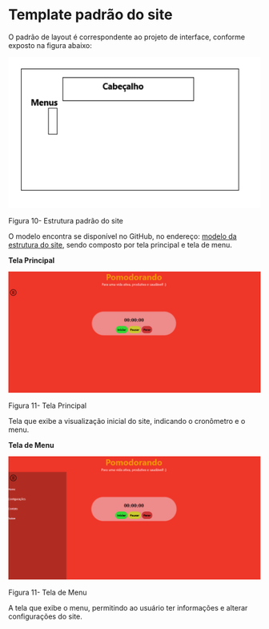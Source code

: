 # Template padrão do site

O padrão  de layout é correspondente ao projeto de interface, conforme exposto na figura abaixo:


![Figura 3 - Estrutura padrão do site](https://raw.githubusercontent.com/ICEI-PUC-Minas-PMV-ADS/pmv-ads-2021-2-e1-proj-web-t3-pomodoro/main/docs/img/doc/Wireframes.png)
	
Figura 10-  Estrutura padrão do site

O modelo encontra se disponível no GitHub, no endereço:
<a href="https://github.com/ICEI-PUC-Minas-PMV-ADS/pmv-ads-2021-2-e1-proj-web-t3-pomodoro">modelo da estrutura do site</a>, sendo composto por tela principal e tela de menu.


**Tela Principal**

![Figura 11- Tela Principal](https://raw.githubusercontent.com/ICEI-PUC-Minas-PMV-ADS/pmv-ads-2021-2-e1-proj-web-t3-pomodoro/main/docs/img/doc/Tela%20principal%201.png)

Figura 11- Tela Principal

Tela que exibe a visualização inicial do site, indicando o cronômetro e o menu.


**Tela de Menu**

![Figura 11 - Tela de Menu](https://raw.githubusercontent.com/ICEI-PUC-Minas-PMV-ADS/pmv-ads-2021-2-e1-proj-web-t3-pomodoro/main/docs/img/doc/Tela%20principal%202.png)

Figura 11- Tela de Menu

A tela que exibe o menu, permitindo ao usuário ter informações e alterar configurações do site.
